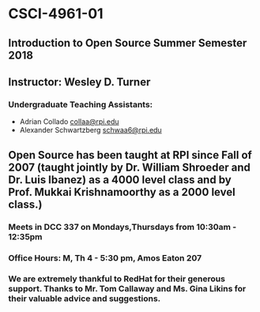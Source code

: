 # CSCI-4961-01
## Introduction to Open Source Summer Semester 2018

## Instructor: Wesley D. Turner

### Undergraduate Teaching Assistants:

- Adrian Collado collaa@rpi.edu
- Alexander Schwartzberg schwaa6@rpi.edu

## Open Source has been taught at RPI since Fall of 2007 (taught jointly by Dr. William Shroeder and Dr. Luis Ibanez) as a 4000 level class and by Prof. Mukkai Krishnamoorthy as a 2000 level class.)

### Meets in DCC 337 on Mondays,Thursdays from 10:30am - 12:35pm

### Office Hours: M, Th 4 - 5:30 pm, Amos Eaton 207

### We are extremely thankful to RedHat for their generous support. Thanks to Mr. Tom Callaway and Ms. Gina Likins for their valuable advice and suggestions.
